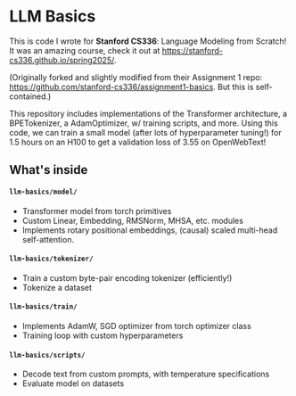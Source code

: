 # LLM Basics

This is code I wrote for **Stanford CS336**: Language Modeling from Scratch! It was an amazing course, check it out at https://stanford-cs336.github.io/spring2025/. 

(Originally forked and slightly modified from their Assignment 1 repo: https://github.com/stanford-cs336/assignment1-basics. But this is self-contained.)

This repository includes implementations of the Transformer architecture, a BPETokenizer, a AdamOptimizer, w/ training scripts, and more. 
Using this code, we can train a small model (after lots of hyperparameter tuning!) for 1.5 hours on an H100 to get a validation loss of 3.55 on OpenWebText! 

## What's inside

#### `llm-basics/model/`
- Transformer model from torch primitives
- Custom Linear, Embedding, RMSNorm, MHSA, etc. modules
- Implements rotary positional embeddings, (causal) scaled multi-head self-attention.

#### `llm-basics/tokenizer/`
- Train a custom byte-pair encoding tokenizer (efficiently!)
- Tokenize a dataset

#### `llm-basics/train/`
- Implements AdamW, SGD optimizer from torch optimizer class
- Training loop with custom hyperparameters

#### `llm-basics/scripts/`
- Decode text from custom prompts, with temperature specifications
- Evaluate model on datasets
